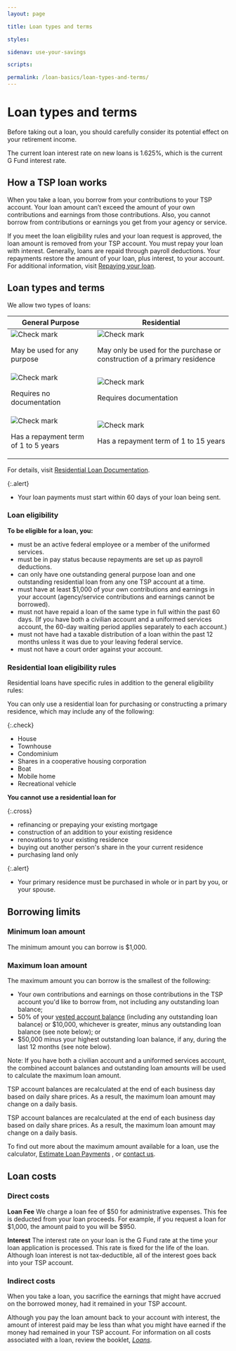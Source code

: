 ```yaml
---
layout: page

title: Loan types and terms

styles:

sidenav: use-your-savings

scripts:

permalink: /loan-basics/loan-types-and-terms/
---
```


# Loan types and terms

Before taking out a loan, you should carefully consider its potential effect on your retirement income.

The current loan interest rate on new loans is 1.625%, which is the current G Fund interest rate.

## How a TSP loan works
When you take a loan, you borrow from your contributions to your TSP account. Your loan amount can’t exceed the amount of your own contributions and earnings from those contributions. Also, you cannot borrow from contributions or earnings you get from your agency or service.

If you meet the loan eligibility rules and your loan request is approved, the loan amount is removed from your TSP account. You must repay your loan with interest. Generally, loans are repaid through payroll deductions. Your repayments restore the amount of your loan, plus interest, to your account. For additional information, visit [Repaying your loan](repaying-your-loan.md).

## Loan types and terms
We allow two types of loans:

<table class="icon-wrap">
  <thead>
    <tr>
      <th scope="col">General Purpose</th>
      <th scope="col">Residential</th>
    </tr>
  </thead>
  <tbody>
    <tr>
      <td><img src="{{ site.baseurl }}/assets/img/icons/check-circle-green.svg" alt="Check mark">
      <p>May be used for any purpose</p></td>
      <td><img src="{{ site.baseurl }}/assets/img/icons/check-circle-green.svg" alt="Check mark">
      <p>May only be used for the purchase or construction of a primary residence</p></td>
    </tr>
    <tr>
      <td><img src="{{ site.baseurl }}/assets/img/icons/check-circle-green.svg" alt="Check mark">
      <p>Requires no documentation</p></td>
      <td><img src="{{ site.baseurl }}/assets/img/icons/check-circle-green.svg" alt="Check mark">
      <p>Requires documentation</p></td>
    </tr>
    <tr>
      <td><img src="{{ site.baseurl }}/assets/img/icons/check-circle-green.svg" alt="Check mark">
      <p>Has a repayment term of 1 to 5 years</p></td>
      <td><img src="{{ site.baseurl }}/assets/img/icons/check-circle-green.svg" alt="Check mark">
      <p>Has a repayment term of 1 to 15 years</p></td>
    </tr>
  </tbody>
</table>

For details, visit [Residential Loan Documentation](#).

{:.alert}
+ Your loan payments must start within 60 days of your loan being sent.

### Loan eligibility

**To be eligible for a loan, you:**
+ must be an active federal employee or a member of the uniformed services.
+ must be in pay status because repayments are set up as payroll deductions.
+ can only have one outstanding general purpose loan and one outstanding residential loan from any one TSP account at a time.
+ must have at least $1,000 of your own contributions and earnings in your account (agency/service contributions and earnings cannot be borrowed).
+ must not have repaid a loan of the same type in full within the past 60 days. (If you have both a civilian account and a uniformed services account, the 60-day waiting period applies separately to each account.)
+ must not have had a taxable distribution of a loan within the past 12 months unless it was due to your leaving federal service.
+ must not have a court order against your account.

### Residential loan eligibility rules
Residential loans have specific rules in addition to the general eligibility rules:

You can only use a residential loan for purchasing or constructing a primary residence, which may include any of the following:

{:.check}
+ House
+ Townhouse
+ Condominium
+ Shares in a cooperative housing corporation
+ Boat
+ Mobile home
+ Recreational vehicle

**You cannot use a residential loan for**

{:.cross}
+ refinancing or prepaying your existing mortgage
+ construction of an addition to your existing residence
+ renovations to your existing residence
+ buying out another person's share in the your current residence
+ purchasing land only

<p></p>

{:.alert}
+ Your primary residence must be purchased in whole or in part by you, or your spouse.


## Borrowing limits
### Minimum loan amount
The minimum amount you can borrow is $1,000.  

### Maximum loan amount
The maximum amount you can borrow is the smallest of the following:

+ Your own contributions and earnings on those contributions in the TSP account you'd like to borrow from, not including any outstanding loan balance;
+ 50% of your [vested account balance](#) (including any outstanding loan balance) or $10,000, whichever is greater, minus any outstanding loan balance (see note below); or
+ $50,000 minus your highest outstanding loan balance, if any, during the last 12 months (see note below).

Note: If you have both a civilian account and a uniformed services account, the combined account balances and outstanding loan amounts will be used to calculate the maximum loan amount.

TSP account balances are recalculated at the end of each business day based on daily share prices. As a result, the maximum loan amount may change on a daily basis.

TSP account balances are recalculated at the end of each business day based on daily share prices. As a result, the maximum loan amount may change on a daily basis.

To find out more about the maximum amount available for a loan, use the calculator, [Estimate Loan Payments](#) , or [contact us](/contact/).

## Loan costs

### Direct costs

**Loan Fee** We charge a loan fee of $50 for administrative expenses. This fee is deducted from your loan proceeds. For example, if you request a loan for $1,000, the amount paid to you will be $950.

**Interest** The interest rate on your loan is the G Fund rate at the time your loan application is processed. This rate is fixed for the life of the loan. Although loan interest is not tax-deductible, all of the interest goes back into your TSP account.

### Indirect costs

When you take a loan, you sacrifice the earnings that might have accrued on the borrowed money, had it remained in your TSP account.

Although you pay the loan amount back to your account with interest, the amount of interest paid may be less than what you might have earned if the money had remained in your TSP account.
For information on all costs associated with a loan, review the booklet, [_Loans_](#).
